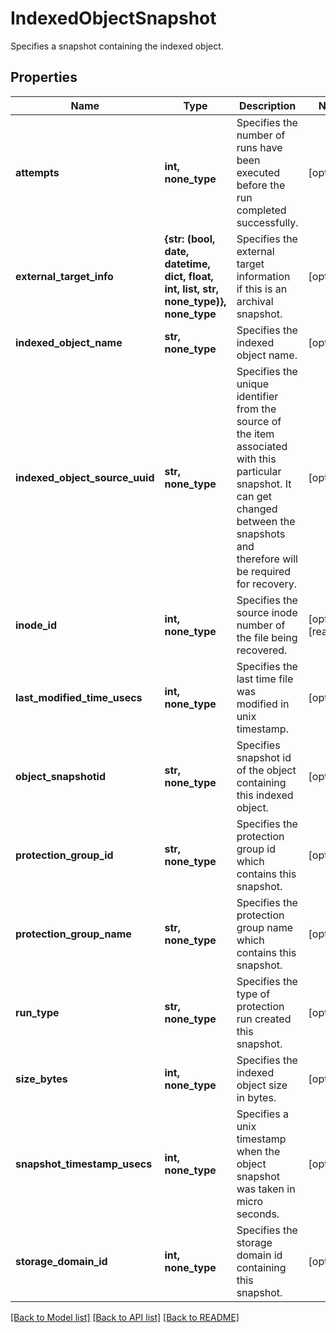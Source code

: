 # IndexedObjectSnapshot

Specifies a snapshot containing the indexed object.

## Properties
Name | Type | Description | Notes
------------ | ------------- | ------------- | -------------
**attempts** | **int, none_type** | Specifies the number of runs have been executed before the run completed successfully. | [optional] 
**external_target_info** | **{str: (bool, date, datetime, dict, float, int, list, str, none_type)}, none_type** | Specifies the external target information if this is an archival snapshot. | [optional] 
**indexed_object_name** | **str, none_type** | Specifies the indexed object name. | [optional] 
**indexed_object_source_uuid** | **str, none_type** | Specifies the unique identifier from the source of the item associated with this particular snapshot. It can get changed between the snapshots and therefore will be required for recovery. | [optional] 
**inode_id** | **int, none_type** | Specifies the source inode number of the file being recovered. | [optional] [readonly] 
**last_modified_time_usecs** | **int, none_type** | Specifies the last time file was modified in unix timestamp. | [optional] 
**object_snapshotid** | **str, none_type** | Specifies snapshot id of the object containing this indexed object. | [optional] 
**protection_group_id** | **str, none_type** | Specifies the protection group id which contains this snapshot. | [optional] 
**protection_group_name** | **str, none_type** | Specifies the protection group name which contains this snapshot. | [optional] 
**run_type** | **str, none_type** | Specifies the type of protection run created this snapshot. | [optional] 
**size_bytes** | **int, none_type** | Specifies the indexed object size in bytes. | [optional] 
**snapshot_timestamp_usecs** | **int, none_type** | Specifies a unix timestamp when the object snapshot was taken in micro seconds. | [optional] 
**storage_domain_id** | **int, none_type** | Specifies the storage domain id containing this snapshot. | [optional] 

[[Back to Model list]](../README.md#documentation-for-models) [[Back to API list]](../README.md#documentation-for-api-endpoints) [[Back to README]](../README.md)


